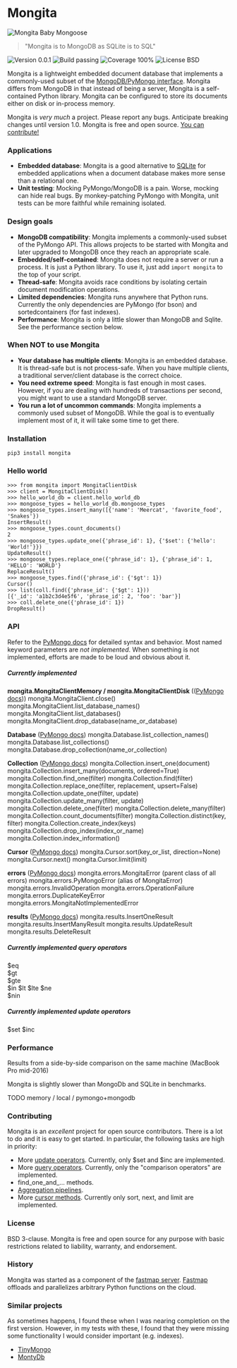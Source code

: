 # Mongita 

![Mongita Baby Mongoose](assets/baby-mongita-mongoose.png)

> "Mongita is to MongoDB as SQLite is to SQL"

![Version 0.0.1](https://img.shields.io/badge/version-0.0.1-red) ![Build passing](https://img.shields.io/badge/build-passing-brightgreen) ![Coverage 100%](https://img.shields.io/badge/coverage-100%25-brightgreen) ![License BSD](https://img.shields.io/badge/license-BSD-green])

Mongita is a lightweight embedded document database that implements a commonly-used subset of the [MongoDB/PyMongo interface](https://pymongo.readthedocs.io/en/stable/). Mongita differs from MongoDB in that instead of being a server, Mongita is a self-contained Python library.  Mongita can be configured to store its documents either on disk or in-process memory.


Mongita is *very much* a project. Please report any bugs. Anticipate breaking changes until version 1.0. Mongita is free and open source. [You can contribute!]((#contributing))

### Applications
- **Embedded database**: Mongita is a good alternative to [SQLite](https://www.sqlite.org/index.html) for embedded applications when a document database makes more sense than a relational one.
- **Unit testing**: Mocking PyMongo/MongoDB is a pain. Worse, mocking can hide real bugs. By monkey-patching PyMongo with Mongita, unit tests can be more faithful while remaining isolated.
 
### Design goals
- **MongoDB compatibility**: Mongita implements a commonly-used subset of the PyMongo API. This allows projects to be started with Mongita and later upgraded to MongoDB once they reach an appropriate scale.
- **Embedded/self-contained**: Mongita does not require a server or run a process. It is just a Python library. To use it, just add `import mongita` to the top of your script.
- **Thread-safe**: Mongita avoids race conditions by isolating certain document modification operations.
- **Limited dependencies**: Mongita runs anywhere that Python runs. Currently the only dependencies are PyMongo (for bson) and sortedcontainers (for fast indexes).
- **Performance**: Mongita is only a little slower than MongoDB and Sqlite. See the performance section below.

### When NOT to use Mongita
- **Your database has multiple clients**: Mongita is an embedded database. It is thread-safe but is not process-safe. When you have multiple clients, a traditional server/client database is the correct choice.
- **You need extreme speed**: Mongita is fast enough in most cases. However, if you are dealing with hundreds of transactions per second, you might want to use a standard MongoDB server.
- **You run a lot of uncommon commands**: Mongita implements a commonly used subset of MongoDB. While the goal is to eventually implement most of it, it will take some time to get there.

### Installation

    pip3 install mongita

###  Hello world

    >>> from mongita import MongitaClientDisk
    >>> client = MongitaClientDisk()
    >>> hello_world_db = client.hello_world_db
    >>> mongoose_types = hello_world_db.mongoose_types
    >>> mongoose_types.insert_many([{'name': 'Meercat', 'favorite_food', 'Snakes'})
    InsertResult()
    >>> mongoose_types.count_documents()
    2
    >>> mongoose_types.update_one({'phrase_id': 1}, {'$set': {'hello': 'World!'}})
    UpdateResult()
    >>> mongoose_types.replace_one({'phrase_id': 1}, {'phrase_id': 1, 'HELLO': 'WORLD'}
    ReplaceResult()
    >>> mongoose_types.find({'phrase_id': {'$gt': 1})
    Cursor()
    >>> list(coll.find({'phrase_id': {'$gt': 1}))
    [{'_id': 'a1b2c3d4e5f6', 'phrase_id': 2, 'foo': 'bar'}]
    >>> coll.delete_one({'phrase_id': 1})
    DropResult()

### API

Refer to the [PyMongo docs](https://pymongo.readthedocs.io/en/stable/api/index.html) for detailed syntax and behavior. Most named keyword parameters are *not implemented*. When something is not implemented, efforts are made to be loud and obvious about it.

##### Currently implemented

**mongita.MongitaClientMemory / mongita.MongitaClientDisk** (([PyMongo docs](https://pymongo.readthedocs.io/en/stable/api/pymongo/mongo_client.html)))
mongita.MongitaClient.close()
mongita.MongitaClient.list_database_names()
mongita.MongitaClient.list_databases()
mongita.MongitaClient.drop_database(name_or_database)

**Database** ([PyMongo docs](https://pymongo.readthedocs.io/en/stable/api/pymongo/database.html))
mongita.Database.list_collection_names()
mongita.Database.list_collections()
mongita.Database.drop_collection(name_or_collection)

**Collection** ([PyMongo docs](https://pymongo.readthedocs.io/en/stable/api/pymongo/collection.html))
mongita.Collection.insert_one(document)
mongita.Collection.insert_many(documents, ordered=True)
mongita.Collection.find_one(filter)
mongita.Collection.find(filter)
mongita.Collection.replace_one(filter, replacement, upsert=False)
mongita.Collection.update_one(filter, update)
mongita.Collection.update_many(filter, update)
mongita.Collection.delete_one(filter)
mongita.Collection.delete_many(filter)
mongita.Collection.count_documents(filter)
mongita.Collection.distinct(key, filter)
mongita.Collection.create_index(keys)
mongita.Collection.drop_index(index_or_name)
mongita.Collection.index_information()

**Cursor** ([PyMongo docs](https://pymongo.readthedocs.io/en/stable/api/pymongo/cursor.html))
mongita.Cursor.sort(key_or_list, direction=None)
mongita.Cursor.next()
mongita.Cursor.limit(limit)

**errors** ([PyMongo docs](https://pymongo.readthedocs.io/en/stable/api/pymongo/errors.html))
mongita.errors.MongitaError (parent class of all errors)
mongita.errors.PyMongoError (alias of MongitaError)
mongita.errors.InvalidOperation
mongita.errors.OperationFailure
mongita.errors.DuplicateKeyError
mongita.errors.MongitaNotImplementedError

**results** ([PyMongo docs](https://pymongo.readthedocs.io/en/stable/api/pymongo/results.html))
mongita.results.InsertOneResult
mongita.results.InsertManyResult
mongita.results.UpdateResult
mongita.results.DeleteResult

##### Currently implemented query operators

$eq   
$gt   
$gte  
$in 
$lt 
$lte
$ne   
$nin 

##### Currently implemented update operators

$set
$inc

### Performance

Results from a side-by-side comparison on the same machine (MacBook Pro mid-2016)

Mongita is slightly slower than MongoDb and SQLite in benchmarks. 

TODO memory / local / pymongo+mongodb

### Contributing

Mongita is an *excellent* project for open source contributors. There is a lot to do and it is easy to get started. In particular, the following tasks are high in priority:
- More [update operators](https://docs.mongodb.com/manual/reference/operator/update/#id1). Currently, only $set and $inc are implemented.
- More [query operators](https://docs.mongodb.com/manual/reference/operator/query/). Currently, only the "comparison operators" are implemented.
- find_one_and_... methods.
- [Aggregation pipelines](https://docs.mongodb.com/manual/reference/command/aggregate/).
- More [cursor methods](https://pymongo.readthedocs.io/en/stable/api/pymongo/cursor.html). Currently only sort, next, and limit are implemented.

### License

BSD 3-clause. Mongita is free and open source for any purpose with basic restrictions related to liability, warranty, and endorsement.

### History

Mongita was started as a component of the [fastmap server](https://github.com/fastmap-io). [Fastmap](https://fastmap.io) offloads and parallelizes arbitrary Python functions on the cloud.

### Similar projects

As sometimes happens, I found these when I was nearing completion on the first
version. However, in my tests with these, I found that they were missing some functionality I would consider important (e.g. indexes).

- [TinyMongo](https://github.com/schapman1974/tinymongo)
- [MontyDb](https://github.com/davidlatwe/montydb)
